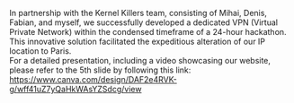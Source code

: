 In partnership with the Kernel Killers team, consisting of Mihai, Denis, Fabian, and myself, we successfully developed a dedicated VPN (Virtual Private Network) within the condensed timeframe of a 24-hour hackathon. <br />
This innovative solution facilitated the expeditious alteration of our IP location to Paris. <br /> For a detailed presentation, including a video showcasing our website, please refer to the 5th slide by following this link: https://www.canva.com/design/DAF2e4RVK-g/wff41uZ7yQaHkWAsYZSdcg/view
